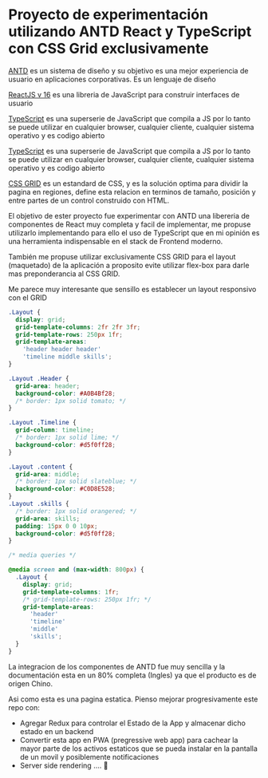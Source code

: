 # Proyecto de experimentación utilizando ANTD React y TypeScript con CSS Grid exclusivamente


[ANTD](https://ant.design/) es un sistema de diseño y su objetivo es una mejor experiencia de usuario en
aplicaciones corporativas.  Es un lenguaje de diseño

[ReactJS v 16](https://reactjs.org/) es una libreria de JavaScript para construir interfaces de usuario

[TypeScript](https://www.typescriptlang.org/) es una superserie de JavaScript que compila a JS por lo tanto se puede utilizar en cualquier browser, cualquier cliente, cualquier sistema operativo y es codigo abierto

[TypeScript](https://www.typescriptlang.org/) es una superserie de JavaScript que compila a JS por lo tanto se puede utilizar en cualquier browser, cualquier cliente, cualquier sistema operativo y es codigo abierto


[CSS GRID](https://developer.mozilla.org/en-US/docs/Web/CSS/CSS_Grid_Layout) es un estandard de CSS, y es la solución optima para dividir la pagina en regiones, define esta relacion en terminos de tamaño, posición y entre partes de un control construido con HTML.

El objetivo de ester proyecto fue experimentar con ANTD una libereria de componentes de React muy completa y facil de implementar, me propuse utilizarlo implementando para ello el uso de TypeScript que en mi opinión es una herramienta indispensable en el stack de Frontend moderno.

También me propuse utilizar exclusivamente CSS GRID para el layout (maquetado) de la aplicación
a proposito evite utilizar flex-box para darle mas preponderancia al CSS GRID.

Me parece muy interesante que sensillo es establecer un layout responsivo con el GRID

```css
.Layout {
  display: grid;
  grid-template-columns: 2fr 2fr 3fr;
  grid-template-rows: 250px 1fr;
  grid-template-areas:
    'header header header'
    'timeline middle skills';
}

.Layout .Header {
  grid-area: header;
  background-color: #A0B4Bf28;
  /* border: 1px solid tomato; */
}

.Layout .Timeline {
  grid-column: timeline;
  /* border: 1px solid lime; */
  background-color: #d5f0ff28;
}

.Layout .content {
  grid-area: middle;
  /* border: 1px solid slateblue; */
  background-color: #C0D8E528;
}
.Layout .skills {
  /* border: 1px solid orangered; */
  grid-area: skills;
  padding: 15px 0 0 10px;
  background-color: #d5f0ff28;
}

/* media queries */

@media screen and (max-width: 800px) {
  .Layout {
    display: grid;
    grid-template-columns: 1fr;
    /* grid-template-rows: 250px 1fr; */
    grid-template-areas:
      'header'
      'timeline'
      'middle'
      'skills';
  }
}
```

La integracion de los componentes de ANTD fue muy sencilla y la documentación esta en un 80% completa (Ingles) ya que el producto es de origen Chino.

Asi como esta es una pagina estatica. 
Pienso mejorar progresivamente este repo con:

- Agregar Redux para controlar el Estado de la App y almacenar dicho estado en un backend
- Convertir esta app en PWA (pregressive web app)  para cachear la mayor parte de los activos estaticos que se pueda instalar en la pantalla de un movil y posiblemente notificaciones
- Server side rendering .... 🤔